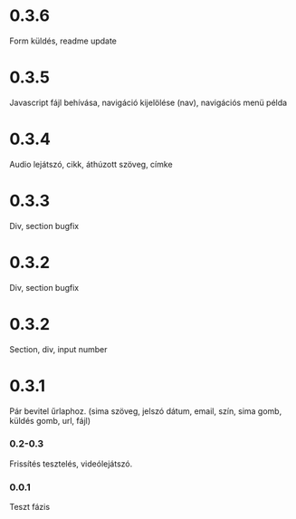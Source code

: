 # 0.3.6

Form küldés, readme update

# 0.3.5

Javascript fájl behívása, navigáció kijelölése (nav), navigációs menü példa

# 0.3.4

Audio lejátszó, cikk, áthúzott szöveg, címke

# 0.3.3

Div, section bugfix

# 0.3.2

Div, section bugfix

# 0.3.2

Section, div, input number

# 0.3.1

Pár bevitel űrlaphoz. (sima szöveg, jelszó dátum, email, szín, sima gomb, küldés gomb, url, fájl)

### 0.2-0.3

Frissítés tesztelés, videólejátszó.

### 0.0.1

Teszt fázis
